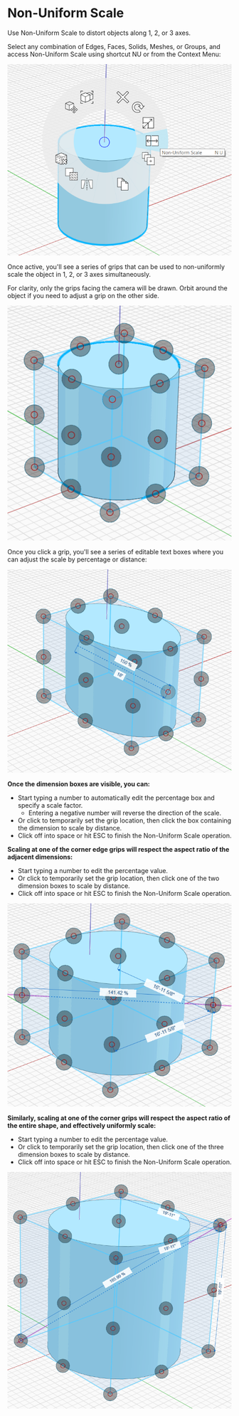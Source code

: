 # Non-Uniform Scale

Use Non-Uniform Scale to distort objects along 1, 2, or 3 axes.

Select any combination of Edges, Faces, Solids, Meshes, or Groups, and access Non-Uniform Scale using shortcut NU or from the Context Menu:

![](../.gitbook/assets/nu-scale_context-menu.PNG)

Once active, you'll see a series of grips that can be used to non-uniformly scale the object in 1, 2, or 3 axes simultaneously. 

For clarity, only the grips facing the camera will be drawn. Orbit around the object if you need to adjust a grip on the other side.

![](../.gitbook/assets/nu-scale_grips-1.PNG)

Once you click a grip, you'll see a series of editable text boxes where you can adjust the scale by percentage or distance:

![](../.gitbook/assets/nu-scale_grips-2.PNG)

**Once the dimension boxes are visible, you can:**

* Start typing a number to automatically edit the percentage box and specify a scale factor.
  * Entering a negative number will reverse the direction of the scale.
* Or click to temporarily set the grip location, then click the box containing the dimension to scale by distance.
* Click off into space or hit ESC to finish the Non-Uniform Scale operation.

**Scaling at one of the corner edge grips will respect the aspect ratio of the adjacent dimensions:**

* Start typing a number to edit the percentage value.
* Or click to temporarily set the grip location, then click one of the two dimension boxes to scale by distance.
* Click off into space or hit ESC to finish the Non-Uniform Scale operation.

![](../.gitbook/assets/nu-scale_grips-3.PNG)

**Similarly, scaling at one of the corner grips will respect the aspect ratio of the entire shape, and effectively uniformly scale:**

* Start typing a number to edit the percentage value.
* Or click to temporarily set the grip location, then click one of the three dimension boxes to scale by distance.
* Click off into space or hit ESC to finish the Non-Uniform Scale operation.

![](../.gitbook/assets/nu-scale_grips-4.PNG)

